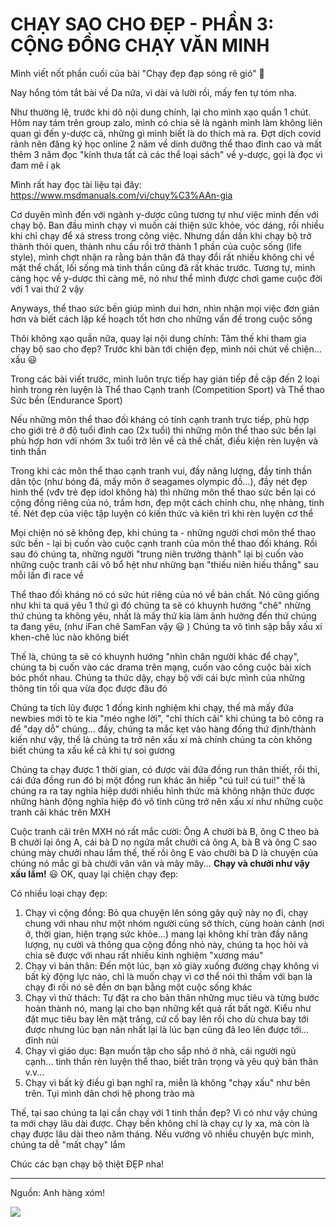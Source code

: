 
# CHẠY SAO CHO ĐẸP - PHẦN 3: CỘNG ĐỒNG CHẠY VĂN MINH

Mình viết nốt phần cuối của bài "Chạy đẹp đạp sóng rẽ gió" 🙂

Nay hổng tóm tắt bài về Da nữa, vì dài và lười rồi, mấy fen tự tóm nha.

Như thường lệ, trước khi dô nội dung chính, lại cho mình xạo quần 1 chút. Hôm nay tám trên group zalo, mình có chia sẽ là ngành mình làm không liên quan gì đến y-dược cả, những gì mình biết là do thích mà ra. Đợt dịch covid rảnh nên đăng ký học online 2 năm về dinh dưỡng thể thao đỉnh cao và mất thêm 3 năm đọc "kính thưa tất cả các thể loại sách" về y-dược, gọi là đọc vì đam mê í ạk

Mình rất hay đọc tài liệu tại đây: https://www.msdmanuals.com/vi/chuy%C3%AAn-gia

Cơ duyên mình đến với ngành y-dược cũng tương tự như việc mình đến với chạy bộ. Ban đầu mình chạy vì muốn cải thiện sức khỏe, vóc dáng, rồi nhiều khi chỉ chạy để xả stress trong công việc. Nhưng dần dần khi chạy bộ trở thành thói quen, thành nhu cầu rồi trở thành 1 phần của cuộc sống (life style), mình chợt nhận ra rằng bản thân đã thay đổi rất nhiều không chỉ về mặt thể chất, lối sống mà tinh thần cũng đã rất khác trước. Tương tự, mình càng học về y-dược thì càng mê, nó như thể mình được chơi game cuộc đời với 1 vai thứ 2 vậy

Anyways, thể thao sức bền giúp mình dui hơn, nhìn nhận mọi việc đơn giản hơn và biết cách lập kế hoạch tốt hơn cho những vấn đề trong cuộc sống

Thôi không xạo quần nữa, quay lại nội dung chính: Tâm thế khi tham gia chạy bộ sao cho đẹp?
Trước khi bàn tới chiện đẹp, mình nói chút về chiện... xấu 😃

Trong các bài viết trước, mình luôn trực tiếp hay gián tiếp đề cập đến 2 loại hình trong rèn luyện là Thể thao Cạnh tranh (Competition Sport) và Thể thao Sức bền (Endurance Sport)

Nếu những môn thể thao đối kháng có tính cạnh tranh trực tiếp, phù hợp cho giới trẻ ở độ tuổi đỉnh cao (2x tuổi) thì những môn thể thao sức bền lại phù hợp hơn với nhóm 3x tuổi trở lên về cả thế chất, điều kiện rèn luyện và tinh thần

Trong khi các môn thể thao cạnh tranh vui, đầy năng lượng, đầy tinh thần dân tộc (như bóng đá, mấy môn ở seagames olympic đồ...), đầy nét đẹp hình thể (vđv trẻ đẹp idol không hà) thì những môn thể thao sức bền lại có cộng đồng riêng của nó, trầm hơn, đẹp một cách chỉnh chu, nhẹ nhàng, tinh tế. Nét đẹp của việc tập luyện có kiến thức và kiên trì khi rèn luyện cơ thể

Mọi chiện nó sẽ không đẹp, khi chúng ta - những người chơi môn thể thao sức bền - lại bị cuốn vào cuộc cạnh tranh của môn thể thao đối kháng. Rồi sau đó chúng ta, những người "trung niên trưởng thành" lại bị cuốn vào những cuộc tranh cãi vô bổ hệt như những bạn "thiếu niên hiếu thắng" sau mỗi lần đi race về

Thể thao đối kháng nó có sức hút riêng của nó về bản chất. Nó cũng giống như khi ta quá yêu 1 thứ gì đó chúng ta sẽ có khuynh hướng "chê" những thứ chúng ta không yêu, nhất là mấy thứ kia làm ảnh hưởng đến thứ chúng ta đang yêu, (như iFan chê SamFan vậy 😃 ) Chúng ta vô tình sập bẫy xấu xí khen-chê lúc nào không biết

Thế là, chúng ta sẽ có khuynh hướng "nhìn chân người khác để chạy", chúng ta bị cuốn vào các drama trên mạng, cuốn vào công cuộc bài xích bóc phốt nhau. Chúng ta thức dậy, chạy bộ với cái bực mình của những thông tin tối qua vừa đọc được đâu đó

Chúng ta tích lũy được 1 đống kinh nghiệm khi chạy, thế mà mấy đứa newbies mới tò te kia "méo nghe lời", "chỉ thích cãi" khi chúng ta bỏ công ra để "dạy dỗ" chúng... đấy, chúng ta mắc kẹt vào hàng đống thứ định/thành kiến như vậy, thế là chúng ta trở nên xấu xí mà chính chúng ta còn không biết chúng ta xấu kể cả khi tự soi gương

Chúng ta chạy được 1 thời gian, có được vài đứa đồng run thân thiết, rồi thì, cái đứa đồng run đó bị một đồng run khác ăn hiếp "cú tui! cú tui!" thế là chúng ra ra tay nghĩa hiệp dưới nhiều hình thức mà không nhận thức được những hành động nghĩa hiệp đó vô tình cũng trở nên xấu xí như những cuộc tranh cãi khác trên MXH

Cuộc tranh cãi trên MXH nó rất mắc cười: Ông A chưởi bà B, ông C theo bà B chưởi lại ông A, cái bà D nọ ngứa mắt chưởi cả ông A, bà B và ông C sao chúng mày chưởi nhau lắm thế, thế rồi ông E vào chưởi bà D là chuyện của chúng nó mắc gì bà chưởi vân vân và mây mây...
**Chạy và chưởi như vậy xấu lắm!** 😃
OK, quay lại chiện chạy đẹp:

Có nhiều loại chạy đẹp:
1. Chạy vì cộng đồng: Bỏ qua chuyện lên sóng gây quỹ này nọ đi, chạy chung với nhau như một nhóm người cùng sở thích, cùng hoàn cảnh (nơi ở, thời gian, hiện trạng sức khỏe...) mang lại không khí tràn đầy năng lượng, nụ cười và thông qua cộng đồng nhỏ này, chúng ta học hỏi và chia sẽ được với nhau rất nhiều kinh nghiệm "xương máu"
2. Chạy vì bản thân: Đến một lúc, bạn xỏ giày xuống đường chạy không vì bất kỳ động lực nào, chỉ là muốn chạy vì cơ thể nói thì thầm với bạn là chạy đi rồi nó sẽ đền ơn bạn bằng một cuộc sống khác
3. Chạy vì thử thách: Tự đặt ra cho bản thân những mục tiêu và từng bước hoàn thành nó, mang lại cho bạn những kết quả rất bất ngờ. Kiểu như đặt mục tiêu bay lên mặt trăng, cứ cố bay lên rồi cho dù chưa bay tới được nhưng lúc bạn nãn nhất lại là lúc bạn cũng đã leo lên được tới... đỉnh núi
4. Chạy vì giáo dục: Bạn muốn tập cho sắp nhỏ ở nhà, cái người ngủ cạnh... tinh thần rèn luyện thể thao, biết trân trọng và yêu quý bản thân v.v...
5. Chạy vì bất kỳ điều gì bạn nghĩ ra, miễn là không "chạy xấu" như bên trên. Tụi mình dân chơi hệ phong trào mà

Thế, tại sao chúng ta lại cần chạy với 1 tinh thần đẹp? Vì có như vậy chúng ta mới chạy lâu dài được. Chạy bền không chỉ là chạy cự ly xa, mà còn là chạy được lâu dài theo năm tháng. Nếu vướng vô nhiều chuyện bực mình, chúng ta dễ "mất chạy" lắm

Chúc các bạn chạy bộ thiệt ĐẸP nha!

---
Nguồn: Anh hàng xóm!

![](https://scontent.fsgn5-12.fna.fbcdn.net/v/t39.30808-6/420996860_10227192615415376_1353156132866496178_n.jpg?_nc_cat=103&ccb=1-7&_nc_sid=aa7b47&_nc_eui2=AeFKQvbe1DkUgZRRZNVTqd5oQjZGT-Fos0lCNkZP4WizSUaXHFzdsBkb9Ln_nDzBolD46RUab2GwEF97f32PSjWr&_nc_ohc=-PwHhpPqhJYQ7kNvgEG43lR&_nc_ht=scontent.fsgn5-12.fna&oh=00_AYCS1gnDoj-LTDkRnUaLNg7481j23OQI0jX5_y0G047GlA&oe=66C9FFEC)
